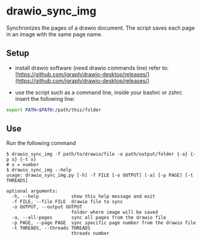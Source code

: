 # drawio_sync_img

Synchronizes the pages of a drawio document. 
The script saves each page in an image with the same page name.

## Setup 

- install drawio software (need drawio commands line) refer to: [https://github.com/jgraph/drawio-desktop/releases/](https://github.com/jgraph/drawio-desktop/releases/) 

- use the script such as a command line, inside your bashrc or zshrc insert the following line: 
```bash
export PATH=$PATH:/path/this/folder
```

## Use

Run the following command
```
$ drawio_sync_img -f path/to/drawio/file -o path/output/folder {-a} {-p x} {-t x}
# x = number
$ drawio_sync_img --help
usage: drawio_sync_img.py [-h] -f FILE [-o OUTPUT] [-a] [-p PAGE] [-t THREADS]

optional arguments:
  -h, --help            show this help message and exit
  -f FILE, --file FILE  drawio file to sync
  -o OUTPUT, --output OUTPUT
                        folder where image will be saved
  -a, --all-pages       sync all pages from the drawio file
  -p PAGE, --page PAGE  sync specific page number from the drawio file
  -t THREADS, --threads THREADS
                        threads number
```




